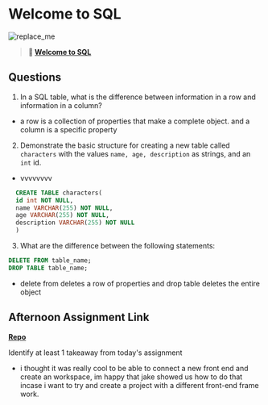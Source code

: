 # Welcome to SQL

![replace_me](https://codeworks.blob.core.windows.net/public/assets/img/illustrations/placeholder.svg)

> **📖 [Welcome to SQL](https://codeworksacademy.com/fs-student-guide/resources/wk11/01-MySQL-GettingStarted)**

## Questions

1. In a SQL table, what is the difference between information in a row and information in a column?

- a row is a collection of properties that make a complete object. and a column is a specific property

2. Demonstrate the basic structure for creating a new table called `characters` with the values `name, age, description` as strings, and an `int` id.

- vvvvvvvv

```sql
  CREATE TABLE characters(
  id int NOT NULL,
  name VARCHAR(255) NOT NULL,
  age VARCHAR(255) NOT NULL,
  description VARCHAR(255) NOT NULL
  )
```

3. What are the difference between the following statements:

```sql
DELETE FROM table_name;
DROP TABLE table_name;
```

- delete from deletes a row of properties and drop table deletes the entire object

## Afternoon Assignment Link

**[Repo](https://github.com/Andrew-Greenlaw/chorescore)**

Identify at least 1 takeaway from today's assignment

- i thought it was really cool to be able to connect a new front end and create an workspace, im happy that jake showed us how to do that incase i want to try and create a project with a different front-end frame work.
